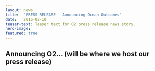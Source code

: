 ```yaml
---
layout: news
title:  "PRESS RELEASE - Announcing Ocean Outcomes"
date:   2015-02-10
teaser-text: Teaser text for O2 press release news story.
hero-image: 
featured: true
---
```


## Announcing O2... (will be where we host our press release)
